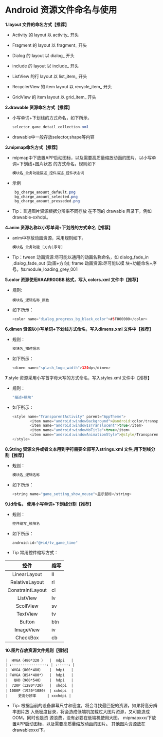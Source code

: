 # Android 资源文件命名与使用

**1.layout 文件的命名方式【推荐】**

  
*   Activity 的 layout 以 activity_ 开头

  
*   Fragment 的 layout 以 fragment_ 开头

  
*   Dialog 的 layout 以 dialog_ 开头

  
*   include 的 layout 以 include_ 开头

  
*   ListView 的行 layout 以 list_item_ 开头

   
*  RecyclerView 的 item layout 以 recycle_item_ 开头

   
*  GridView 的 item layout 以 grid_item_ 开头

   

**2.drawable 资源命名方式【推荐】**

   
*  小写单词+下划线的方式命名，如下所示。

   ```java
   selector_game_detail_collection.xml
   ```

  
*   drawable中一般存放selector,shape等内容

   

**3.mipmap命名方式【推荐】**

   
*  mipmap中下放置APP启动图标，以及需要高质量缩放动画的图片，以小写单词+下划线+图片状态 的方式命名，规则如下

   

   ```java
   模块名_业务功能描述_控件描述_控件状态词
   ```

   
*  示例

   ```java
    bg_charge_amount_default.png
    bg_charge_amount_selected.png
    bg_charge_amount_presseded.png
   ```

   
*  Tip：普通图片资源根据分辨率不同存放 在不同的 drawable 目录下，例如 drawable-xxhdpi。

   

**4.anim 资源名称以小写单词+下划线的方式命名【推荐】**

   
*  anim中存放动画资源，采用规则如下。

   ```java
   模块名_业务功能_[方向|序号]
   ```

   
*  Tip：tween 动画资源:尽可能以通用的动画名称命名，如 dialog_fade_in ,dialog_fade_out (动画+方向);
        frame 动画资源:尽可能以模 块+功能命名+序号。如:module_loading_grey_001

   

**5.color 资源使用#AARRGGBB 格式，写入 colors.xml 文件中【推荐】**

   
*  规则:

       
       模块名_逻辑名称_颜色
      

  
*   如下所示：
    
       ```java
       <color name="dialog_progress_bg_black_color">#5F000000</color>
       ```

   

**6.dimen 资源以小写单词+下划线方式命名，写入dimens.xml 文件中【推荐】**

   
*  规则：

   ```java
   模块名_描述信息
   ```

   
*  如下所示：

   ```java
   <dimen name="splash_logo_width">120dp</dimen>
   ```

   

**7**.style 资源采用小写首字母大写的方式命名，写入styles.xml 文件中【推荐】

   
*  规则：

   ```java
   "描述+模块"
   ```

   
*  如下所示：

   ```java
   <style name="TransparentActivity" parent="AppTheme">
           <item name="android:windowBackground">@android:color/transparent</item>
           <item name="android:windowIsTranslucent">true</item>
           <item name="android:windowNoTitle">true</item>
           <item name="android:windowAnimationStyle">@style/TransparentAnimation</item>
   </style>
   ```

   

**8.String 资源文件或者文本用到字符需要全部写入strings.xml 文件,用下划线分割【推荐】**

   
*  规则：

   ```java
   模块名_逻辑名称
   ```

   
*  如下所示：

   ```java
   <string name="game_setting_show_mouse">显示鼠标</string>
   ```

**9.id命名， 使用小写单词+下划线分割【推荐】**

   
*  规则：

   ```java
   控件缩写_模块名
   ```

  
*  如下所示：

   ```java
   android:id="@+id/tv_game_time"
   ```

   

  
*   Tip 常用控件缩写方式：

   

   |       控件       | 缩写 |
   | :--------------: | ---- |
   |   LinearLayout   | ll   |
   |  RelativeLayout  | rl   |
   | ConstraintLayout | cl   |
   |     ListView     | lv   |
   |    ScollView     | sv   |
   |     TextView     | tv   |
   |      Button      | btn  |
   |    ImageView     | iv   |
   |     CheckBox     | cb   |

   

**10.图片存放资源文件规则【强制】**

    |  HVGA（480*320 ）  |  mdpi   |
    | :----------------: | :-----: |
    |  WVGA（800*480）   |  hdpi   |
    | FWVGA（854*480*）  |  hdpi   |
    |   QHD（960*540）   |  hdpi   |
    |  720P（1280*720）  |  xhdpi  |
    | 1080P（1920*1080） | xxhdpi  |
    |     更高分辨率     | xxxhdpi |


*  Tip: 根据当前的设备屏幕尺寸和密度，将会寻找最匹配的资源，如果将高分辨率图片放
        入低密度目录，将会造成低端机加载过大图片资源，又可能造成 OOM，同时也是资
        源浪费，没有必要在低端机使用大图。
    mipmapxxx/下放置APP启动图标，以及需要高质量缩放动画的图片。
    其他图片资源放在drawablexxx/下。



     